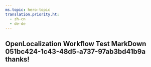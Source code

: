 ```yaml
---
ms.topic: hero-topic
translation.priority.ht: 
  - zh-cn
  - de-de
---
```

## OpenLocalization Workflow Test MarkDown 051bc424-1c43-48d5-a737-97ab3bd41b9a thanks!
